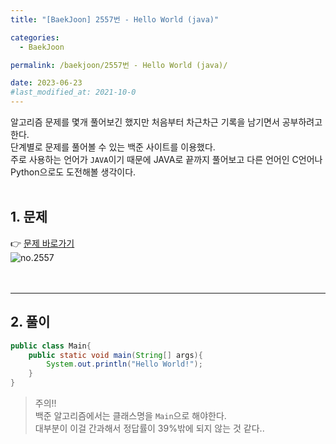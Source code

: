 ```yaml
---
title: "[BaekJoon] 2557번 - Hello World (java)"

categories:
  - BaekJoon

permalink: /baekjoon/2557번 - Hello World (java)/

date: 2023-06-23
#last_modified_at: 2021-10-0
---
```

알고리즘 문제를 몇개 풀어보긴 했지만 처음부터 차근차근 기록을 남기면서 공부하려고 한다.<br>
단계별로 문제를 풀어볼 수 있는 백준 사이트를 이용했다.<br>주로 사용하는 언어가 `JAVA`이기 때문에 JAVA로 끝까지 풀어보고 다른 언어인 C언어나 Python으로도 도전해볼 생각이다.<br><br>

## 1. 문제
👉 [문제 바로가기](https://www.acmicpc.net/problem/2557)<br>
![no.2557](https://github.com/cjoungi/hobby_store/assets/113075984/2921ba4a-8550-4fbf-bbb7-8636e09f3564)<br><br><br>

---
## 2. 풀이
```java
public class Main{
    public static void main(String[] args){
        System.out.println("Hello World!");
    }
}
```
> 주의!!<br>
> 백준 알고리즘에서는 클래스명을 `Main`으로 해야한다. <br>대부분이 이걸 간과해서 정답률이 39%밖에 되지 않는 것 같다..

<br><br>


